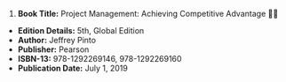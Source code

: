 1. **Book Title:** Project Management: Achieving Competitive Advantage 📒🔐
- **Edition Details:** 5th, Global Edition
- **Author:** Jeffrey Pinto
- **Publisher:** Pearson
- **ISBN-13:** 978-1292269146, 978-1292269160
- **Publication Date:** July 1, 2019
